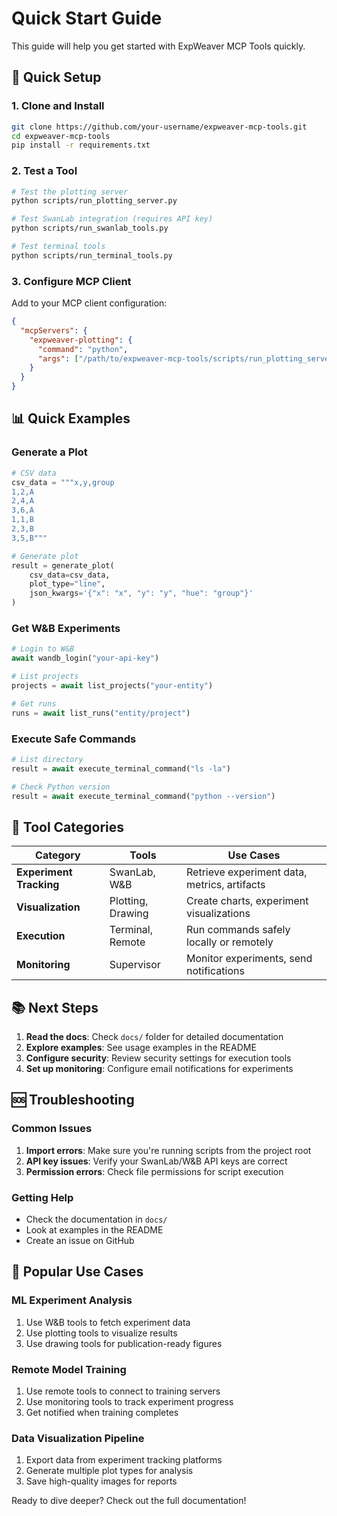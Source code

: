 # Quick Start Guide

This guide will help you get started with ExpWeaver MCP Tools quickly.

## 🚀 Quick Setup

### 1. Clone and Install

```bash
git clone https://github.com/your-username/expweaver-mcp-tools.git
cd expweaver-mcp-tools
pip install -r requirements.txt
```

### 2. Test a Tool

```bash
# Test the plotting server
python scripts/run_plotting_server.py

# Test SwanLab integration (requires API key)
python scripts/run_swanlab_tools.py

# Test terminal tools
python scripts/run_terminal_tools.py
```

### 3. Configure MCP Client

Add to your MCP client configuration:

```json
{
  "mcpServers": {
    "expweaver-plotting": {
      "command": "python",
      "args": ["/path/to/expweaver-mcp-tools/scripts/run_plotting_server.py"]
    }
  }
}
```

## 📊 Quick Examples

### Generate a Plot

```python
# CSV data
csv_data = """x,y,group
1,2,A
2,4,A
3,6,A
1,1,B
2,3,B
3,5,B"""

# Generate plot
result = generate_plot(
    csv_data=csv_data,
    plot_type="line",
    json_kwargs='{"x": "x", "y": "y", "hue": "group"}'
)
```

### Get W&B Experiments

```python
# Login to W&B
await wandb_login("your-api-key")

# List projects
projects = await list_projects("your-entity")

# Get runs
runs = await list_runs("entity/project")
```

### Execute Safe Commands

```python
# List directory
result = await execute_terminal_command("ls -la")

# Check Python version
result = await execute_terminal_command("python --version")
```

## 🔧 Tool Categories

| Category | Tools | Use Cases |
|----------|-------|-----------|
| **Experiment Tracking** | SwanLab, W&B | Retrieve experiment data, metrics, artifacts |
| **Visualization** | Plotting, Drawing | Create charts, experiment visualizations |
| **Execution** | Terminal, Remote | Run commands safely locally or remotely |
| **Monitoring** | Supervisor | Monitor experiments, send notifications |

## 📚 Next Steps

1. **Read the docs**: Check `docs/` folder for detailed documentation
2. **Explore examples**: See usage examples in the README
3. **Configure security**: Review security settings for execution tools
4. **Set up monitoring**: Configure email notifications for experiments

## 🆘 Troubleshooting

### Common Issues

1. **Import errors**: Make sure you're running scripts from the project root
2. **API key issues**: Verify your SwanLab/W&B API keys are correct
3. **Permission errors**: Check file permissions for script execution

### Getting Help

- Check the documentation in `docs/`
- Look at examples in the README
- Create an issue on GitHub

## 🎯 Popular Use Cases

### ML Experiment Analysis
1. Use W&B tools to fetch experiment data
2. Use plotting tools to visualize results
3. Use drawing tools for publication-ready figures

### Remote Model Training
1. Use remote tools to connect to training servers
2. Use monitoring tools to track experiment progress
3. Get notified when training completes

### Data Visualization Pipeline
1. Export data from experiment tracking platforms
2. Generate multiple plot types for analysis
3. Save high-quality images for reports

Ready to dive deeper? Check out the full documentation!
